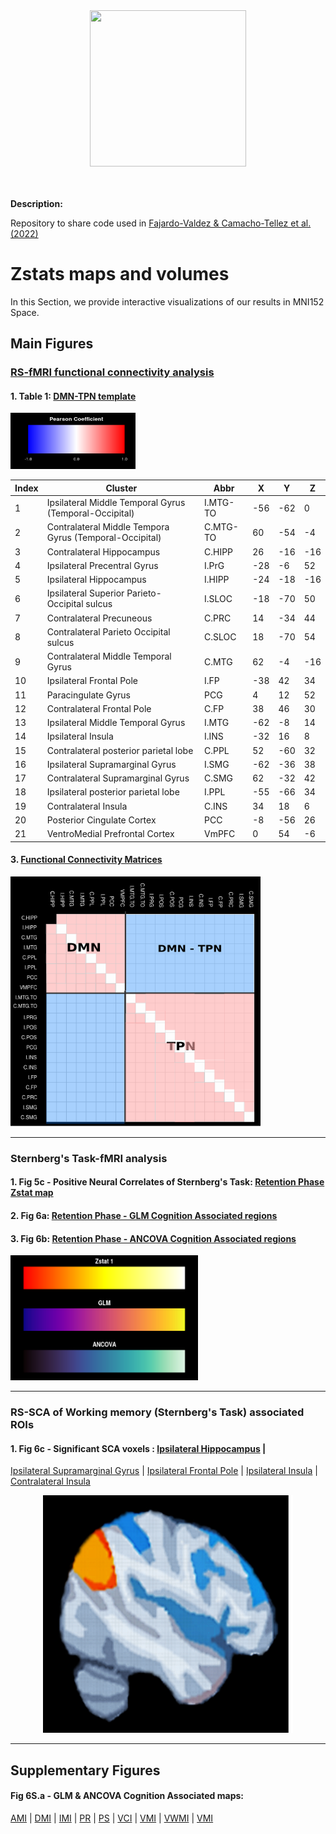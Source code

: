 
<div align="center">

  <img src="https://www.roadtrafficsigns.com/img/lg/K/Under-Construction-Sign-K-7181.gif" width="250" height="250" />
</div>

 <br> 
 <br> 

**Description:** 

Repository to share code used in  [Fajardo-Valdez & Camacho-Tellez et al. (2022)](https://www.medrxiv.org/content/10.1101/2022.08.02.22278343v1)

# Zstats maps and volumes

In this Section, we provide interactive visualizations of our results in MNI152 Space.

## Main Figures

### <u>RS-fMRI functional connectivity analysis</u>

#### 1. Table 1: [DMN-TPN template](https://htmlpreview.github.io/?https://raw.githubusercontent.com/alffajardo/TLE2023_fMRI/main/zstat_maps/rs-analysis_templates/fc_template_thr.html)

<img src="https://github.com/alffajardo/TLE2023_fMRI/blob/main/zstat_maps/blue_red_colormap.png" width="200" height="90"/>

 
| Index | Cluster                                         | Abbr     | X   | Y   | Z   |
| ----- | ----------------------------------------------- | -------- | --- | --- | --- |
| 1     | Ipsilateral Middle Temporal Gyrus (Temporal-Occipital) | I.MTG-TO | -56 | -62 | 0   |
| 2     | Contralateral Middle Tempora Gyrus (Temporal-Occipital) | C.MTG-TO | 60  | -54 | -4  |
| 3     | Contralateral Hippocampus                               | C.HIPP   | 26  | -16 | -16 |
| 4     | Ipsilateral Precentral Gyrus                           | I.PrG    | -28 | -6  | 52  |
| 5     | Ipsilateral Hippocampus                                | I.HIPP   | -24 | -18 | -16 |
| 6     | Ipsilateral Superior Parieto-Occipital sulcus          | I.SLOC   | -18 | -70 | 50  |
| 7     | Contralateral Precuneous                                | C.PRC    | 14  | -34 | 44  |
| 8     | Contralateral Parieto Occipital sulcus                  | C.SLOC   | 18  | -70 | 54  |
| 9     | Contralateral Middle Temporal Gyrus                     | C.MTG    | 62  | -4  | -16 |
| 10    | Ipsilateral Frontal Pole                               | I.FP     | -38 | 42  | 34  |
| 11    | Paracingulate Gyrus                             | PCG      | 4   | 12  | 52  |
| 12    | Contralateral Frontal Pole                              | C.FP     | 38  | 46  | 30  |
| 13    | Ipsilateral Middle Temporal Gyrus                      | I.MTG    | -62 | -8  | 14  |
| 14    | Ipsilateral Insula                                     | I.INS    | -32 | 16  | 8   |
| 15    | Contralateral posterior parietal lobe                   | C.PPL    | 52  | -60 | 32  |
| 16    | Ipsilateral Supramarginal Gyrus                        | I.SMG    | -62 | -36 | 38  |
| 17    | Contralateral Supramarginal Gyrus                       | C.SMG    | 62  | -32 | 42  |
| 18    | Ipsilateral posterior parietal lobe                    | I.PPL    | -55 | -66 | 34  |
| 19    | Contralateral Insula                                    | C.INS    | 34  | 18  | 6   |
| 20    | Posterior Cingulate Cortex                      | PCC      | -8  | -56 | 26  |
| 21    | VentroMedial Prefrontal Cortex                  | VmPFC    | 0   | 54  | -6  |



#### 3. [Functional Connectivity Matrices](https://htmlpreview.github.io/?https://raw.githubusercontent.com/alffajardo/TLE2023_fMRI/main/zstat_maps/rs-analysis_templates/fc_matrices.html)

   <img src="https://github.com/alffajardo/TLE2023_fMRI/blob/main/zstat_maps/rs-analysis_templates/example_fc_mat.png" width="400" height="400" />

---

### Sternberg's Task-fMRI analysis

#### 1. Fig 5c - Positive Neural Correlates of Sternberg's Task: [Retention Phase Zstat map](https://htmlpreview.github.io/?https://raw.githubusercontent.com/alffajardo/TLE2023_fMRI/main/zstat_maps/fig5C/zstat1.html)

#### 2. Fig 6a: [Retention Phase - GLM Cognition Associated regions](https://htmlpreview.github.io/?https://raw.githubusercontent.com/alffajardo/TLE2023_fMRI/main/zstat_maps/fig6A/sum_cors.html)

#### 3. Fig 6b: [Retention Phase - ANCOVA Cognition Associated regions ](https://htmlpreview.github.io/?https://raw.githubusercontent.com/alffajardo/TLE2023_fMRI/main/zstat_maps/fig6B/sum_ancovas.html)

   <img src="https://github.com/alffajardo/TLE2023_fMRI/blob/main/zstat_maps/figS6_colorbar.png" width="300" height="200" />


---

### RS-SCA of Working memory (Sternberg's Task) associated ROIs

#### 1. Fig 6c - Significant SCA voxels : [Ipsilateral Hippocampus](https://htmlpreview.github.io/?https://raw.githubusercontent.com/alffajardo/TLE2023_fMRI/main/zstat_maps/fig6C/one_sample_stats/I_hipp.html) | 
[Ipsilateral Supramarginal Gyrus](https://htmlpreview.github.io/?https://raw.githubusercontent.com/alffajardo/TLE2023_fMRI/main/zstat_maps/fig6C/one_sample_stats/I_Supp.html) |
[Ipsilateral Frontal Pole](https://htmlpreview.github.io/?https://github.com/alffajardo/TLE2023_fMRI/blob/main/zstat_maps/fig6C/one_sample_stats/I_FP.html) | 
[Ipsilateral Insula](https://htmlpreview.github.io/?https://raw.githubusercontent.com/alffajardo/TLE2023_fMRI/main/zstat_maps/fig6C/one_sample_stats/I_INS.html) | 
[Contralateral Insula](https://htmlpreview.github.io/?https://github.com/alffajardo/TLE2023_fMRI/blob/main/zstat_maps/fig6C/one_sample_stats/C_INS.html)

<div align="center">
  <img src="https://github.com/alffajardo/TLE2023_fMRI/blob/main/zstat_maps/fig6C/art_brain.png" width="400" height="380" />
                                        
</div>

---
## Supplementary Figures

#### Fig 6S.a - GLM & ANCOVA Cognition Associated maps: 
[AMI](https://htmlpreview.github.io/?https://raw.githubusercontent.com/alffajardo/TLE2023_fMRI/main/zstat_maps/figS6_glm/AMI.html) |
[DMI](https://htmlpreview.github.io/?https://raw.githubusercontent.com/alffajardo/TLE2023_fMRI/main/zstat_maps/figS6_glm/DMI.html) |
[IMI](https://htmlpreview.github.io/?https://raw.githubusercontent.com/alffajardo/TLE2023_fMRI/main/zstat_maps/figS6_glm/IMI.html) |
[PR](https://htmlpreview.github.io/?https://raw.githubusercontent.com/alffajardo/TLE2023_fMRI/main/zstat_maps/figS6_glm/PR.html) |
[PS](https://htmlpreview.github.io/?https://raw.githubusercontent.com/alffajardo/TLE2023_fMRI/main/zstat_maps/figS6_glm/PS.html) |
[VCI](https://htmlpreview.github.io/?https://raw.githubusercontent.com/alffajardo/TLE2023_fMRI/main/zstat_maps/figS6_glm/VCI.html) |
[VMI](https://htmlpreview.github.io/?https://raw.githubusercontent.com/alffajardo/TLE2023_fMRI/main/zstat_maps/figS6_glm/VMI.html) |
[VWMI](https://htmlpreview.github.io/?https://raw.githubusercontent.com/alffajardo/TLE2023_fMRI/main/zstat_maps/figS6_glm/VWMI.html) |
[VMI](https://htmlpreview.github.io/?https://raw.githubusercontent.com/alffajardo/TLE2023_fMRI/main/zstat_maps/figS6_glm/WMI.html) 
